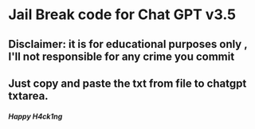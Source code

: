 # Jail Break code for Chat GPT v3.5

## Disclaimer: it is for educational purposes only , I'll not responsible for any crime you commit

## Just copy and paste the txt from file to chatgpt txtarea.


##### Happy H4ck1ng
